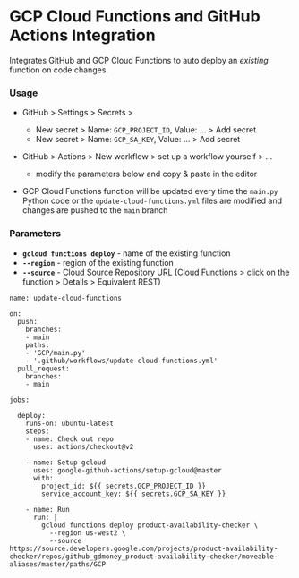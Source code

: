# GCP Cloud Functions and GitHub Actions Integration

Integrates GitHub and GCP Cloud Functions to auto deploy an *existing* function on code changes.

### Usage
- GitHub > Settings > Secrets >  
  - New secret > Name: `GCP_PROJECT_ID`, Value: ... > Add secret  
  - New secret > Name: `GCP_SA_KEY`, Value: ... > Add secret
  
- GitHub > Actions > New workflow > set up a workflow yourself > ...
  - modify the parameters below and copy & paste in the editor

- GCP Cloud Functions function will be updated every time the `main.py` Python code or the `update-cloud-functions.yml` files are modified and changes are pushed to the `main` branch

### Parameters
- **`gcloud functions deploy`** - name of the existing function
- **`--region`** - region of the existing function 
- **`--source`** - Cloud Source Repository URL (Cloud Functions > click on the function > Details > Equivalent REST)


```
name: update-cloud-functions

on:
  push:
    branches:
    - main
    paths:
    - 'GCP/main.py'
    - '.github/workflows/update-cloud-functions.yml'
  pull_request:
    branches:
    - main

jobs:
  
  deploy:
    runs-on: ubuntu-latest
    steps:
    - name: Check out repo
      uses: actions/checkout@v2

    - name: Setup gcloud
      uses: google-github-actions/setup-gcloud@master
      with:
        project_id: ${{ secrets.GCP_PROJECT_ID }}
        service_account_key: ${{ secrets.GCP_SA_KEY }}
     
    - name: Run
      run: |
        gcloud functions deploy product-availability-checker \
          --region us-west2 \
          --source https://source.developers.google.com/projects/product-availability-checker/repos/github_gdmoney_product-availability-checker/moveable-aliases/master/paths/GCP
```
